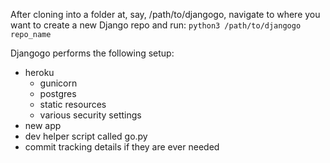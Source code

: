 After cloning into a folder at, say, /path/to/djangogo, navigate to where you want to create a new Django repo and run:
`python3 /path/to/djangogo repo_name`

Djangogo performs the following setup:
- heroku
	- gunicorn
	- postgres
	- static resources
	- various security settings
- new app
- dev helper script called go.py
- commit tracking details if they are ever needed
